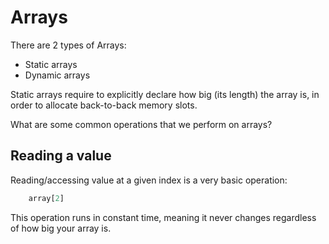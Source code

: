 <h1>Arrays</h1>

There are 2 types of Arrays:

* Static arrays 
* Dynamic arrays 

Static arrays require to explicitly declare how big (its length) the array is, 
in order to allocate back-to-back memory slots.   

What are some common operations that we perform on arrays? 

<h2>Reading a value</h2>

Reading/accessing value at a given index is a very basic operation:

```python
    array[2]
```

This operation runs in constant time, meaning it never changes regardless of how 
big your array is. 







